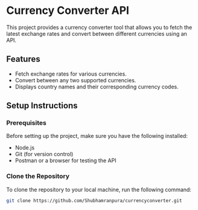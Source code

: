# Currency Converter API

This project provides a currency converter tool that allows you to fetch the latest exchange rates and convert between different currencies using an API.

## Features

- Fetch exchange rates for various currencies.
- Convert between any two supported currencies.
- Displays country names and their corresponding currency codes.

## Setup Instructions

### Prerequisites

Before setting up the project, make sure you have the following installed:

- Node.js 
- Git (for version control)
- Postman or a browser for testing the API

### Clone the Repository

To clone the repository to your local machine, run the following command:

```bash
git clone https://github.com/Shubhamranpura/currencyconverter.git
